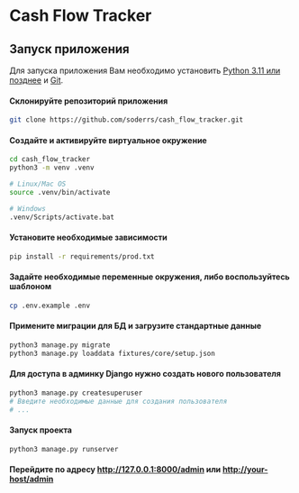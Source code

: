# Cash Flow Tracker

## Запуск приложения

Для запуска приложения Вам необходимо установить [Python 3.11 или позднее](https://www.python.org/downloads/) и [Git](https://git-scm.com/downloads).

#### Склонируйте репозиторий приложения

```bash
git clone https://github.com/soderrs/cash_flow_tracker.git
```

#### Создайте и активируйте виртуальное окружение

```bash
cd cash_flow_tracker
python3 -m venv .venv

# Linux/Mac OS
source .venv/bin/activate

# Windows
.venv/Scripts/activate.bat
```

#### Установите необходимые зависимости

```bash
pip install -r requirements/prod.txt
```

#### Задайте необходимые переменные окружения, либо воспользуйтесь шаблоном

```bash
cp .env.example .env
```

#### Примените миграции для БД и загрузите стандартные данные

```bash
python3 manage.py migrate
python3 manage.py loaddata fixtures/core/setup.json
```

#### Для доступа в админку Django нужно создать нового пользователя

```bash
python3 manage.py createsuperuser
# Введите необходимые данные для создания пользователя
# ...
```

#### Запуск проекта

```bash
python3 manage.py runserver
```

#### Перейдите по адресу <http://127.0.0.1:8000/admin> или <http://your-host/admin>
